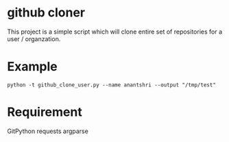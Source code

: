 github cloner
=============

This project is a simple script which will clone entire set of repositories for a user / organzation.


Example
=======

`python -t github_clone_user.py --name anantshri --output "/tmp/test"`


Requirement
===========

GitPython
requests
argparse
